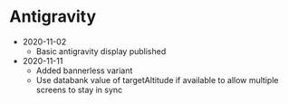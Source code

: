 # Antigravity

* 2020-11-02
  * Basic antigravity display published
* 2020-11-11
  * Added bannerless variant
  * Use databank value of targetAltitude if available to allow multiple screens to stay in sync